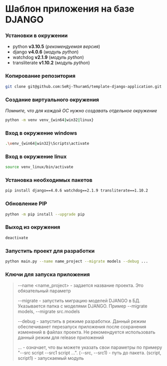 # Шаблон приложения на базе DJANGO

### Установки в окружении
- python **v3.10.5** (_рекомендуемая версия_)
- django **v4.0.6** (_модуль python_)
- watchdog **v2.1.9** (_модуль python_)
- transliterate **v1.10.2** (_модуль python_)

### Копирование репозитория

```sh
git clone git@github.com:SeRj-ThuramS/template-django-application.git
```

### Создание виртуального окружения
_Помните, что для каждой ОС нужно создавать отдельное окружение_

```sh
python -m venv venv_{win64|win32|linux}
```

### Вход в окружение windows

```sh
.\venv_{win64|win32}\Scripts\activate
```

### Вход в окружение linux

```sh
source venv_linux/bin/activate
```

### Установка необходимых пакетов

```sh
pip install django==4.0.6 watchdog==2.1.9 transliterate==1.10.2
```

### Обновление PIP

```sh
python -m pip install --upgrade pip
```
### Выход из окружения

```sh
deactivate
```

### Запустить проект для разработки

```sh
python main.py --name name_project --migrate models --debug ...
```

### Ключи для запуска приложения
> --name <name_project> - задается название проекта. Это обязательный параметр
>
> --migrate <models> - запустить миграцию моделей DJANGO в БД. Указывается папка с моделями DJANGO. Пример --migrate models, --migrate src.models
>
> --debug - запустить в режиме разработки. Данный режим обеспечиванет перезапуск приложения после сохранения изменений в файлах проекта. Не рекомендуется использовать данный режим для release приложений
>
> ... - означает, что вы можете указать свои параметры по примеру "--src script --src1 script ...". (--src, --src1) - путь до пакета. (script, script1) - запускаемый модуль
